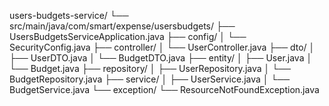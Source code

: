 users-budgets-service/
└── src/main/java/com/smart/expense/usersbudgets/
├── UsersBudgetsServiceApplication.java
├── config/
│   └── SecurityConfig.java
├── controller/
│   └── UserController.java
├── dto/
│   ├── UserDTO.java
│   └── BudgetDTO.java
├── entity/
│   ├── User.java
│   └── Budget.java
├── repository/
│   ├── UserRepository.java
│   └── BudgetRepository.java
├── service/
│   ├── UserService.java
│   └── BudgetService.java
└── exception/
    └── ResourceNotFoundException.java

